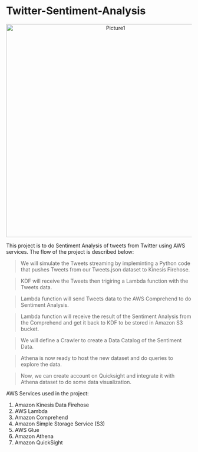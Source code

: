 # Twitter-Sentiment-Analysis


<p align=center >
<img width="578" alt="Picture1" src="https://user-images.githubusercontent.com/107482510/173815873-46237424-fe24-40da-a055-fe3688786dfe.png">
</p>

This project is to do Sentiment Analysis of tweets from Twitter using AWS services.
The flow of the project is described below:

>We will simulate the Tweets streaming by impleminting a Python code that pushes Tweets from our Tweets.json dataset to Kinesis Firehose.

>KDF will receive the Tweets then trigiring a Lambda function with the Tweets data.

>Lambda function will send Tweets data to the AWS Comprehend to do Sentiment Analysis.

>Lambda function will receive the result of the Sentiment Analysis from the Comprehend and get it back to KDF to be stored in Amazon S3 bucket.

>We will define a Crawler to create a Data Catalog of the Sentiment Data.

>Athena is now ready to host the new dataset and do queries to explore the data.

>Now, we can create account on Quicksight and integrate it with Athena dataset to do some data visualization.


AWS Services used in the project:
  1. Amazon Kinesis Data Firehose 
  2. AWS Lambda
  3. Amazon Comprehend
  4. Amazon Simple Storage Service (S3)
  5. AWS Glue
  6. Amazon Athena
  7. Amazon QuickSight
